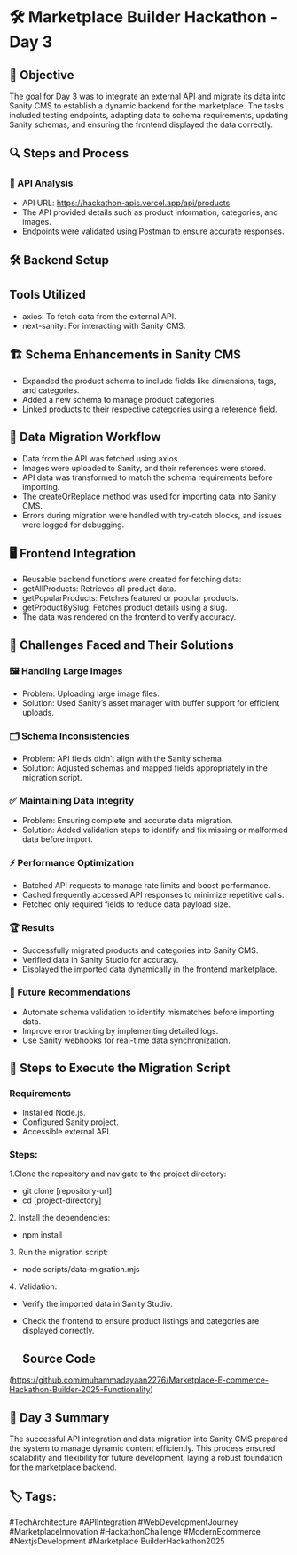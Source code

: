 # 🛠️ Marketplace Builder Hackathon - Day 3

## 🎯 Objective
The goal for Day 3 was to integrate an external API and migrate its data into Sanity CMS to establish a dynamic backend for the marketplace. The tasks included testing endpoints, adapting data to schema requirements, updating Sanity schemas, and ensuring the frontend displayed the data correctly.

## 🔍 Steps and Process
### 📡 API Analysis
- API URL: https://hackathon-apis.vercel.app/api/products
- The API provided details such as product information, categories, and images.
- Endpoints were validated using Postman to ensure accurate responses.
  
## 🛠️ Backend Setup
## Tools Utilized
- axios: To fetch data from the external API.
- next-sanity: For interacting with Sanity CMS.
  
## 🏗️ Schema Enhancements in Sanity CMS
- Expanded the product schema to include fields like dimensions, tags, and categories.
- Added a new schema to manage product categories.
- Linked products to their respective categories using a reference field.
  
## 🔄 Data Migration Workflow
- Data from the API was fetched using axios.
- Images were uploaded to Sanity, and their references were stored.
- API data was transformed to match the schema requirements before importing.
- The createOrReplace method was used for importing data into Sanity CMS.
- Errors during migration were handled with try-catch blocks, and issues were logged for debugging.
  
## 🖥️ Frontend Integration
- Reusable backend functions were created for fetching data:
- getAllProducts: Retrieves all product data.
- getPopularProducts: Fetches featured or popular products.
- getProductBySlug: Fetches product details using a slug.
- The data was rendered on the frontend to verify accuracy.
  
## 🚧 Challenges Faced and Their Solutions
### 🖼️ Handling Large Images
- Problem: Uploading large image files.
- Solution: Used Sanity’s asset manager with buffer support for efficient uploads.
  
### 🗂️ Schema Inconsistencies
- Problem: API fields didn’t align with the Sanity schema.
- Solution: Adjusted schemas and mapped fields appropriately in the migration script.
  
### ✅ Maintaining Data Integrity
- Problem: Ensuring complete and accurate data migration.
- Solution: Added validation steps to identify and fix missing or malformed data before import.
  
### ⚡ Performance Optimization
- Batched API requests to manage rate limits and boost performance.
- Cached frequently accessed API responses to minimize repetitive calls.
- Fetched only required fields to reduce data payload size.
  
### 🏆 Results
- Successfully migrated products and categories into Sanity CMS.
- Verified data in Sanity Studio for accuracy.
- Displayed the imported data dynamically in the frontend marketplace.
  
### 🔮 Future Recommendations
- Automate schema validation to identify mismatches before importing data.
- Improve error tracking by implementing detailed logs.
- Use Sanity webhooks for real-time data synchronization.
  
## 📜 Steps to Execute the Migration Script
### Requirements
- Installed Node.js.
- Configured Sanity project.
- Accessible external API.
  
### Steps:
1.Clone the repository and navigate to the project directory:
- git clone [repository-url]
- cd [project-directory]

2️. Install the dependencies:
- npm install
  
3️. Run the migration script:
- node scripts/data-migration.mjs
  
4️. Validation:
- Verify the imported data in Sanity Studio.
- Check the frontend to ensure product listings and categories are displayed correctly.

  ## Source Code
(https://github.com/muhammadayaan2276/Marketplace-E-commerce-Hackathon-Builder-2025-Functionality)

  
## 📌 Day 3 Summary
The successful API integration and data migration into Sanity CMS prepared the system to manage dynamic content efficiently. This process ensured scalability and flexibility for future development, laying a robust foundation for the marketplace backend.

## 🏷️ Tags:
#TechArchitecture #APIIntegration #WebDevelopmentJourney #MarketplaceInnovation #HackathonChallenge #ModernEcommerce #NextjsDevelopment #Marketplace BuilderHackathon2025
